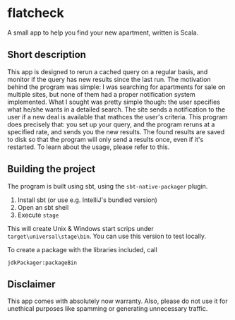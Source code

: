 # flatcheck
A small app to help you find your new apartment, written is Scala.  

## Short description
This app is designed to rerun a cached query on a regular basis, and monitor if the query has new results since the last run. The motivation behind the program was simple: I was searching for apartments for sale on multiple sites, but none of them had a proper notification system implemented. What I sought was pretty simple though: the user specifies what he/she wants in a detailed search. The site sends a notification to the user if a new deal is available that mathces the user's criteria.
This program does precisely that: you set up your query, and the program reruns at a specified rate, and sends you the new results. The found results are saved to disk so that the program will only send a results once, even if it's restarted. To learn about the usage, please refer to this.

## Building the project
The program is built using sbt, using the `sbt-native-packager` plugin.

1. Install sbt (or use e.g. IntelliJ's bundled version)
2. Open an sbt shell
3. Execute `stage`

This will create Unix & Windows start scrips under `target\universal\stage\bin`. You can use this version to test locally.

To create a package with the libraries included, call

`jdkPackager:packageBin`

## Disclaimer

This app comes with absolutely now warranty. Also, please do not use it for unethical purposes like spamming or generating unnecessary traffic.
